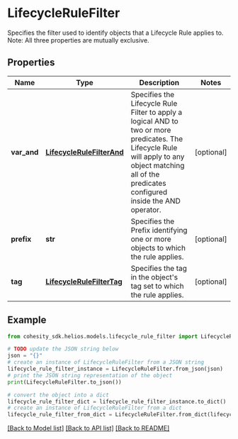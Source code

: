 # LifecycleRuleFilter

Specifies the filter used to identify objects that a Lifecycle Rule applies to. Note: All three properties are mutually exclusive.

## Properties

Name | Type | Description | Notes
------------ | ------------- | ------------- | -------------
**var_and** | [**LifecycleRuleFilterAnd**](LifecycleRuleFilterAnd.md) | Specifies the Lifecycle Rule Filter to apply a logical AND to two or more predicates. The Lifecycle Rule will apply to any object matching all of the predicates configured inside the AND operator. | [optional] 
**prefix** | **str** | Specifies the Prefix identifying one or more objects to which the rule applies. | [optional] 
**tag** | [**LifecycleRuleFilterTag**](LifecycleRuleFilterTag.md) | Specifies the tag in the object&#39;s tag set to which the rule applies. | [optional] 

## Example

```python
from cohesity_sdk.helios.models.lifecycle_rule_filter import LifecycleRuleFilter

# TODO update the JSON string below
json = "{}"
# create an instance of LifecycleRuleFilter from a JSON string
lifecycle_rule_filter_instance = LifecycleRuleFilter.from_json(json)
# print the JSON string representation of the object
print(LifecycleRuleFilter.to_json())

# convert the object into a dict
lifecycle_rule_filter_dict = lifecycle_rule_filter_instance.to_dict()
# create an instance of LifecycleRuleFilter from a dict
lifecycle_rule_filter_from_dict = LifecycleRuleFilter.from_dict(lifecycle_rule_filter_dict)
```
[[Back to Model list]](../README.md#documentation-for-models) [[Back to API list]](../README.md#documentation-for-api-endpoints) [[Back to README]](../README.md)


